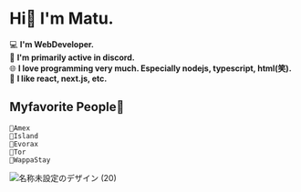 # Hi🚀 I'm Matu.

💻 **I'm WebDeveloper.**    
🚀 **I'm primarily active in discord.**    
🌐 **I love programming very much. Especially nodejs, typescript, html(笑).**    
🧠 **I like react, next.js, etc.**    

## Myfavorite People💖

```
💙Amex
💛Island
💖Evorax
💜Tor
💚WappaStay
```

![名称未設定のデザイン (20)](https://github.com/mcmatudev/mcmatudev/assets/152702582/6bcb37de-68cb-4439-b095-ffea1dea31bc)





